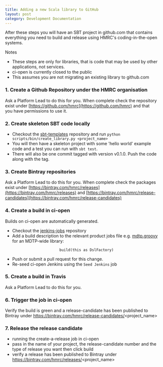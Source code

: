 ```yaml
---
title: Adding a new Scala library to GitHub
layout: post
category: Development Documentation
---
```


After these steps you will have an SBT project in github.com that contains everything you need to build and release
using HMRC's coding-in-the-open systems.

Notes

+ These steps are only for libraries, that is code that may be used by other applications, not services.
+ ci-open is currently closed to the public
+ This assumes you are not migrating an existing library to github.com

### 1. Create a Github Repository under the HMRC organisation

Ask a Platform Lead to do this for you. When complete check the repository exist under [https://github.com/hmrc](https://github.com/hmrc) and that you have permissions to use it.

### 2. Create skeleton SBT code locally

+ Checkout the [sbt-templates](https://github.com/hmrc/sbt-templates) repository and run `python scripts/bin/create_library.py <project_name>`
+ You will then have a skeleton project with some 'hello world' example code and a test you can run with `sbt test`.
+ There will also be one commit tagged with version v0.1.0. Push the code along with the tag.

### 3. Create Bintray repositories

Ask a Platform Lead to do this for you. When complete check the packages exist under [https://bintray.com/hmrc/releases](https://bintray.com/hmrc/releases) and [https://bintray.com/hmrc/release-candidates](https://bintray.com/hmrc/release-candidates)

### 4. Create a build in ci-open

Builds on ci-open are automatically generated.

+ Checkout the [jenkins-jobs](https://github.com/hmrc/jenkins-jobs/) repository
+ Add a build description to the relevant product jobs file e.g. [mdtp.groovy](https://github.com/hmrc/jenkins-jobs/blob/master/jobs/mdtp.groovy) for an MDTP-wide library:

```new SbtLibraryJobBuilder('project_name').
                         build(this as DslFactory)
```

+ Push or submit a pull request for this change.
+ Re-seed ci-open Jenkins using the `Seed Jenkins` job

### 5. Create a build in Travis

Ask a Platform Lead to do this for you.

### 6. Trigger the job in ci-open

Verify the build is green and a release-candidate has been published to Bintray under https://bintray.com/hmrc/release-candidates/<project_name>

### 7. Release the release candidate

+ running the create-a-release job in ci-open
+ pass in the name of your project, the release-candidate number and the type of release you want then click build
+ verify a release has been published to Bintray under https://bintray.com/hmrc/releases/<project_name>
